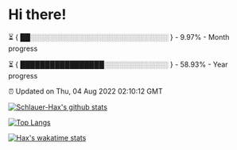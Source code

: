 # Hi there!

⏳ { ██░░░░░░░░░░░░░░░░░░░░░░░░░░░░ } - 9.97% - Month progress

⏳ { █████████████████░░░░░░░░░░░░░ } - 58.93% - Year progress

⏰ Updated on Thu, 04 Aug 2022 02:10:12 GMT


[![Schlauer-Hax's github stats](https://github-readme-stats.vercel.app/api?username=Schlauer-Hax&show_icons=true&theme=dark&count_private=true)](https://github.com/Schlauer-Hax)


[![Top Langs](https://github-readme-stats.vercel.app/api/top-langs/?username=Schlauer-Hax&layout=compact&theme=dark)](https://github.com/Schlauer-Hax?tab=repositories)


[![Hax's wakatime stats](https://github-readme-stats.vercel.app/api/wakatime?username=Hax&theme=dark)](https://wakatime.com/@Hax)

